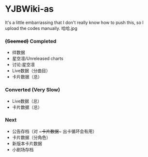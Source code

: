 # YJBWiki-as

It's a little embarrassing that I don't really know how to push this, so I upload the codes manually. 哈哈.jpg

### ~~(Seemed)~~ Completed

* 绊数据
* 星空凛/Unreleased charts
* 讨论:星空凛
* Live数据（分曲目）
* 卡片数据（总）

### Converted (Very Slow)

* Live数据（总）
* 卡片数据（总）

### Next

* 公告存档（对 ~~~卡片数据~~~ 出卡循环会有用）
* 卡片数据（分角色）
* 新版本卡片数据
* 小剧场存档
